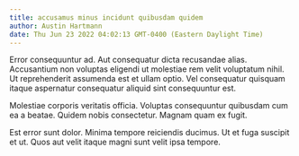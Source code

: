 ```yaml
---
title: accusamus minus incidunt quibusdam quidem
author: Austin Hartmann
date: Thu Jun 23 2022 04:02:13 GMT-0400 (Eastern Daylight Time)
---
```

Error consequuntur ad. Aut consequatur dicta recusandae alias. Accusantium non voluptas eligendi ut molestiae rem velit voluptatum nihil. Ut reprehenderit assumenda est et ullam optio. Vel consequatur quisquam itaque aspernatur consequatur aliquid sint consequuntur est.

 Molestiae corporis veritatis officia. Voluptas consequuntur quibusdam cum ea a beatae. Quidem nobis consectetur. Magnam quam ex fugit.

 Est error sunt dolor. Minima tempore reiciendis ducimus. Ut et fuga suscipit et ut. Quos aut velit itaque magni sunt velit ipsa tempore.
